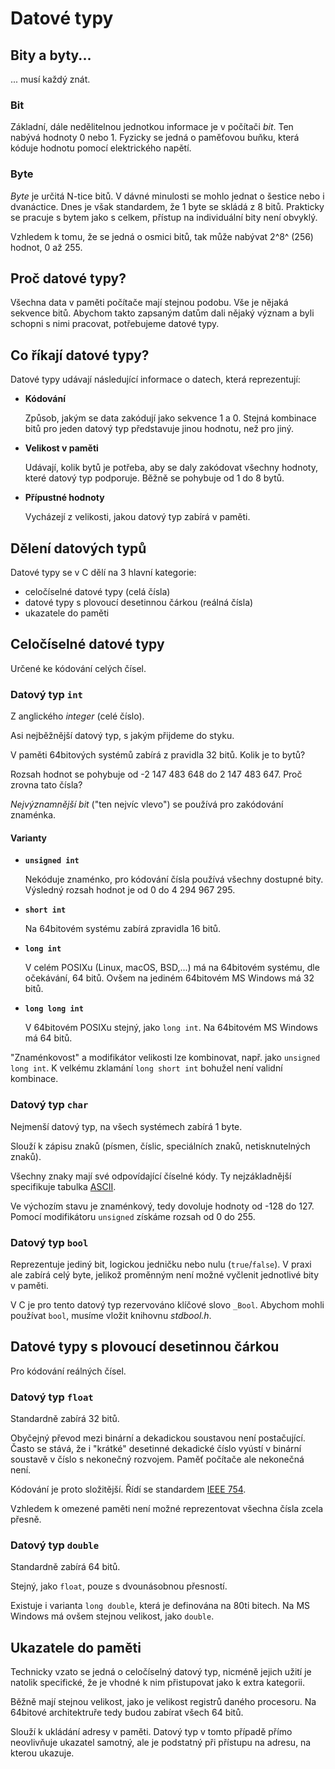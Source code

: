 # Datové typy

## Bity a byty...

... musí každý znát.

### Bit

Základní, dále nedělitelnou jednotkou informace je v počítači *bit*. Ten nabývá hodnoty 0 nebo 1. Fyzicky se jedná o paměťovou buňku, která kóduje hodnotu pomocí elektrického napětí.

### Byte

*Byte* je určitá N-tice bitů. V dávné minulosti se mohlo jednat o šestice nebo i dvanáctice. Dnes je však standardem, že 1 byte se skládá z 8 bitů. Prakticky se pracuje s bytem jako s celkem, přístup na individuální bity není obvyklý.

Vzhledem k tomu, že se jedná o osmici bitů, tak může nabývat 2^8^ (256) hodnot, 0 až 255.

## Proč datové typy?

Všechna data v paměti počítače mají stejnou podobu. Vše je nějaká sekvence bitů. Abychom takto zapsaným datům dali nějaký význam a byli schopni s nimi pracovat, potřebujeme datové typy.

## Co říkají datové typy?

Datové typy udávají následující informace o datech, která reprezentují:

- **Kódování**

  Způsob, jakým se data zakódují jako sekvence 1 a 0. Stejná kombinace bitů pro jeden datový typ představuje jinou hodnotu, než pro jiný.

- **Velikost v paměti**

  Udávají, kolik bytů je potřeba, aby se daly zakódovat všechny hodnoty, které datový typ podporuje. Běžně se pohybuje od 1 do 8 bytů.

- **Přípustné hodnoty**

  Vycházejí z velikosti, jakou datový typ zabírá v paměti.

## Dělení datových typů

Datové typy se v C dělí na 3 hlavní kategorie:

- celočíselné datové typy (celá čísla)
- datové typy s plovoucí desetinnou čárkou (reálná čísla)
- ukazatele do paměti

## Celočíselné datové typy

Určené ke kódování celých čísel.

### Datový typ `int`

Z anglického *integer* (celé číslo).

Asi nejběžnější datový typ, s jakým přijdeme do styku.

V paměti 64bitových systémů zabírá z pravidla 32 bitů. Kolik je to bytů?

Rozsah hodnot se pohybuje od -2&nbsp;147&nbsp;483&nbsp;648 do 2&nbsp;147&nbsp;483&nbsp;647. Proč zrovna tato čísla?

*Nejvýznamnější bit* ("ten nejvíc vlevo") se používá pro zakódování znaménka.

#### Varianty

- **`unsigned int`**

  Nekóduje znaménko, pro kódování čísla používá všechny dostupné bity. Výsledný rozsah hodnot je od 0 do 4&nbsp;294&nbsp;967&nbsp;295.

- **`short int`**
  
  Na 64bitovém systému zabírá zpravidla 16 bitů.

- **`long int`**
  
  V celém POSIXu (Linux, macOS, BSD,...) má na 64bitovém systému, dle očekávání, 64 bitů. Ovšem na jediném 64bitovém MS Windows má 32 bitů.

- **`long long int`**

  V 64bitovém POSIXu stejný, jako `long int`. Na 64bitovém MS Windows má 64 bitů.

"Znaménkovost" a modifikátor velikosti lze kombinovat, např. jako `unsigned long int`. K velkému zklamání `long short int` bohužel není validní kombinace.

### Datový typ `char`

Nejmenší datový typ, na všech systémech zabírá 1 byte.

Slouží k zápisu znaků (písmen, číslic, speciálních znaků, netisknutelných znaků).

Všechny znaky mají své odpovídající číselné kódy. Ty nejzákladnější specifikuje tabulka [ASCII](https://www.ascii-code.com/).

Ve výchozím stavu je znaménkový, tedy dovoluje hodnoty od -128 do 127. Pomocí modifikátoru `unsigned` získáme rozsah od 0 do 255.

### Datový typ `bool`

Reprezentuje jediný bit, logickou jedničku nebo nulu (`true`/`false`). V praxi ale zabírá celý byte, jelikož proměnným není možné vyčlenit jednotlivé bity v paměti.

V C je pro tento datový typ rezervováno klíčové slovo `_Bool`. Abychom mohli používat `bool`, musíme vložit knihovnu *stdbool.h*.

## Datové typy s plovoucí desetinnou čárkou

Pro kódování reálných čísel.

### Datový typ `float`

Standardně zabírá 32 bitů.

Obyčejný převod mezi binární a dekadickou soustavou není postačující. Často se stává, že i "krátké" desetinné dekadické číslo vyústí v binární soustavě v číslo s nekonečný rozvojem. Paměť počítače ale nekonečná není.

Kódování je proto složitější. Řídí se standardem [IEEE 754](https://en.wikipedia.org/wiki/IEEE_754).

Vzhledem k omezené paměti není možné reprezentovat všechna čísla zcela přesně.

### Datový typ `double`

Standardně zabírá 64 bitů.

Stejný, jako `float`, pouze s dvounásobnou přesností.

Existuje i varianta `long double`, která je definována na 80ti bitech. Na MS Windows má ovšem stejnou velikost, jako `double`.

## Ukazatele do paměti

Technicky vzato se jedná o celočíselný datový typ, nicméně jejich užití je natolik specifické, že je vhodné k nim přistupovat jako k extra kategorii.

Běžně mají stejnou velikost, jako je velikost registrů daného procesoru. Na 64bitové architektruře tedy budou zabírat všech 64 bitů.

Slouží k ukládání adresy v paměti. Datový typ v tomto případě přímo neovlivňuje ukazatel samotný, ale je podstatný při přístupu na adresu, na kterou ukazuje.
